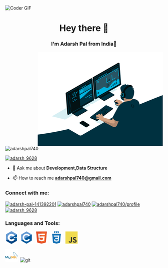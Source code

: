 <img align="center" alt="Coder GIF" src="https://indoanalytica.com/static/images/bannerr.gif" />
<h1 align="center">Hey there 👋</h1>
<h3 align="center">I'm <strong>Adarsh Pal</strong> from India🧡</h3>
<img align="right" alt="coding" width="400" src="https://github.com/AdarshPal740/AdarshPal740/blob/main/img.gif">
<p align="left"> <img src="https://komarev.com/ghpvc/?username=adarshpal740&label=Profile%20views&color=0e75b6&style=flat" alt="adarshpal740" /> </p>

<p align="left"> <a href="https://twitter.com/adarsh_9628" target="blank"><img src="https://img.shields.io/twitter/follow/adarsh_9628?logo=twitter&style=for-the-badge" alt="adarsh_9628" /></a> </p>

- 💬 Ask me about **Development,Data Structure**

- 📫 How to reach me **adarshpal740@gmail.com**

<h3 align="left">Connect with me:</h3>
<p align="left">
<a href="https://linkedin.com/in/adarsh-pal-141392201" target="blank"><img align="center" src="https://raw.githubusercontent.com/rahuldkjain/github-profile-readme-generator/master/src/images/icons/Social/linked-in-alt.svg" alt="adarsh-pal-141392201" height="30" width="40" /></a>
<a href="https://www.leetcode.com/adarshpal740" target="blank"><img align="center" src="https://raw.githubusercontent.com/rahuldkjain/github-profile-readme-generator/master/src/images/icons/Social/leet-code.svg" alt="adarshpal740" height="30" width="40" /></a>
<a href="https://auth.geeksforgeeks.org/user/adarshpal740/profile" target="blank"><img align="center" src="https://raw.githubusercontent.com/rahuldkjain/github-profile-readme-generator/master/src/images/icons/Social/geeks-for-geeks.svg" alt="adarshpal740/profile" height="30" width="40" /></a>
<a href="https://twitter.com/adarsh_9628" target="blank"><img align="center" src="https://raw.githubusercontent.com/rahuldkjain/github-profile-readme-generator/master/src/images/icons/Social/twitter.svg" alt="adarsh_9628" height="30" width="40" /></a>
</p>
<h3 align="left">Languages and Tools:</h3>
<div>
  <img src="https://raw.githubusercontent.com/devicons/devicon/master/icons/cplusplus/cplusplus-original.svg" alt="cplusplus" width="40" height="40"/>&nbsp;
  <img src="https://raw.githubusercontent.com/devicons/devicon/master/icons/c/c-original.svg" alt="c" width="40" height="40"/>&nbsp;
  <img src="https://github.com/devicons/devicon/blob/master/icons/html5/html5-original.svg" title="HTML5" alt="HTML" width="40" height="40"/>&nbsp;
     <img src="https://github.com/devicons/devicon/blob/master/icons/css3/css3-plain-wordmark.svg"  title="CSS3" alt="CSS" width="40" height="40"/>&nbsp;
  <img src="https://github.com/devicons/devicon/blob/master/icons/javascript/javascript-original.svg" title="JavaScript" alt="JavaScript" width="40"height="40"/>&nbsp;

  <img src="https://raw.githubusercontent.com/devicons/devicon/master/icons/mysql/mysql-original-wordmark.svg" alt="mysql" width="40" height="40"/>&nbsp;
  <img src="https://www.vectorlogo.zone/logos/git-scm/git-scm-icon.svg" alt="git" width="40" height="40"/>&nbsp;
</div>
